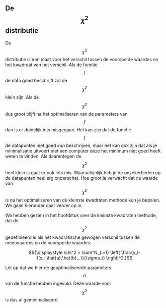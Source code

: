 
## De $$\chi^2$$ distributie

De $$\chi^2$$ distributie is een maat voor het verschil tussen de voorspelde waardes en het kwadraat van het verschil. Als de functie $$f$$ de data goed beschrijft zal de $$\chi^2$$ klein zijn. Als de $$\chi^2$$ dus groot blijft na het optimaliseren van de parameters van $$f$$ dan is er duidelijk iets misgegaan. Het kan zijn dat de functie $$f$$ de datapunten niet goed *kan* beschrijven, maar het kan ook zijn dat als je minimalisatie uitvoert met een computer deze het minimum niet goed heeft weten te vinden. 
Als daarentegen de $$\chi^2$$ heel klein is gaat er ook iets mis. Waarschijnlijk heb je de onzekerheden op de datapunten heel erg onderschat. 
Hoe groot je verwacht dat de waarde van $$\chi^2$$ is na het optimaliseren van de kleinste kwadraten methode kun je bepalen. We gaan hieronder daar verder op in.

We hebben gezien in het hoofdstuk over de kleinste kwadraten methode, dat de $$\chi^2$$ gedefinieerd is als het kwadratische gewogen verschil tussen de meetwaardes en de voorspelde waardes: <br>

<center>$${\displaystyle  \chi^2 = \sum^N_{i=1} \left( \frac{y_i-f(x_i;\hat{a},\hat{b},..)}{\sigma_i} \right)^2.}$$ </center>

Let op dat we hier de geoptimaliseerde parameters $$\hat{a}$$ van de functie hebben ingevuld. Deze waarde voor $$\chi^2$$ is dus al geminimaliseerd.



